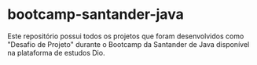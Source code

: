 # bootcamp-santander-java
Este repositório possui todos os projetos que foram desenvolvidos como "Desafio de Projeto" durante o Bootcamp da Santander de Java disponível na plataforma de estudos Dio.
